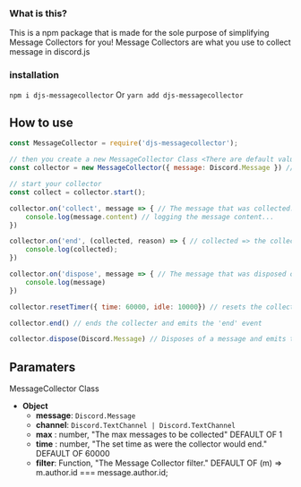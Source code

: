 ### What is this?
This is a npm package that is made for the sole purpose of simplifying Message Collectors for you! Message Collectors are what you use to collect message in discord.js

### installation
`npm i djs-messagecollector`
Or
`yarn add djs-messagecollector`

## How to use
```javascript
const MessageCollector = require('djs-messagecollector');

// then you create a new MessageCollector Class <There are default values.>
const collector = new MessageCollector({ message: Discord.Message }) // read more about the paramaters of this class below. this is using all of the default values.

// start your collector
const collect = collector.start();

collector.on('collect', message => { // The message that was collected.
    console.log(message.content) // logging the message content...
})

collector.on('end', (collected, reason) => { // collected => the collected message, reason => the reason for the collectors end.
    console.log(collected);
})

collector.on('dispose', message => { // The message that was disposed of.
    console.log(message)
})

collector.resetTimer({ time: 60000, idle: 10000}) // resets the collectors timer read more on the [discord.js guid](https://discord.js.org/#/docs/main/master/class/MessageCollector?scrollTo=resetTimer)

collector.end() // ends the collecter and emits the 'end' event

collector.dispose(Discord.Message) // Disposes of a message and emits the 'dispose' event.
```

    
## Paramaters
MessageCollector Class
 - **Object**
    - **message**: `Discord.Message`
    - **channel**: `Discord.TextChannel | Discord.TextChannel`
    - **max** : number, "The max messages to be collected" DEFAULT OF 1
    - **time** : number, "The set time as were the collector would end." DEFAULT OF 60000
    - **filter**: Function, "The Message Collector filter." DEFAULT OF (m) => m.author.id === message.author.id; 